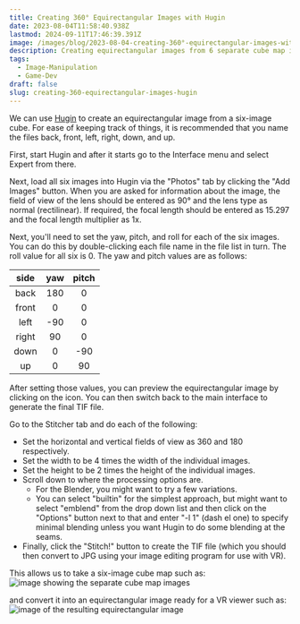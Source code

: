 ```yaml
---
title: Creating 360° Equirectangular Images with Hugin
date: 2023-08-04T11:58:40.938Z
lastmod: 2024-09-11T17:46:39.391Z
image: /images/blog/2023-08-04-creating-360°-equirectangular-images-with-hugin/ExampleEqui.jpg
description: Creating equirectangular images from 6 separate cube map images using Hugin
tags:
  - Image-Manipulation
  - Game-Dev
draft: false
slug: creating-360-equirectangular-images-hugin
---
```


We can use [Hugin](https://hugin.sourceforge.io/) to create an equirectangular image from a six-image cube. For ease of keeping track of things, it is recommended that you name the files back, front, left, right, down, and up.

First, start Hugin and after it starts go to the Interface menu and select Expert from there.

Next, load all six images into Hugin via the "Photos" tab by clicking the "Add Images" button. When you are asked for information about the image, the field of view of the lens should be entered as 90° and the lens type as normal (rectilinear). If required, the focal length should be entered as 15.297 and the focal length multiplier as 1x.

Next, you'll need to set the yaw, pitch, and roll for each of the six images. You can do this by double-clicking each file name in the file list in turn. The roll value for all six is 0. The yaw and pitch values are as follows:

| side  | yaw | pitch |
|:-----:|:---:|:-----:|
| back 	| 180 | 0     |
| front	| 0   | 0     |
| left	| -90 | 0     |
| right	| 90  | 0     |
| down	| 0	  | -90   |
| up	  | 0	  | 90    |

After setting those values, you can preview the equirectangular image by clicking on the icon. You can then switch back to the main interface to generate the final TIF file.

Go to the Stitcher tab and do each of the following:

 * Set the horizontal and vertical fields of view as 360 and 180 respectively.
 * Set the width to be 4 times the width of the individual images.
 * Set the height to be 2 times the height of the individual images.
 * Scroll down to where the processing options are.
   * For the Blender, you might want to try a few variations.
   * You can select "builtin" for the simplest approach, but might want to select "emblend" from the drop down list and then click on the "Options" button next to that and enter "-l  1" (dash el one) to specify minimal blending unless you want Hugin to do some blending at the seams. 
 * Finally, click the "Stitch!" button to create the TIF file (which you should then convert to JPG using your image editing program for use with VR). 

This allows us to take a six-image cube map such as:
![image showing the separate cube map images](/images/blog/2023-08-04-creating-360°-equirectangular-images-with-hugin/cube-map.png)

and convert it into an equirectangular image ready for a VR viewer such as:
![image of the resulting equirectangular image](/images/blog/2023-08-04-creating-360°-equirectangular-images-with-hugin/ExampleEqui.jpg)
